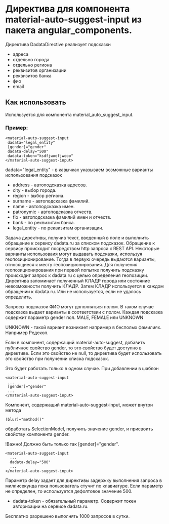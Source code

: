 # Директива для компонента material-auto-suggest-input из пакета angular_components.

Директива DadataDirective реализует подсказки

* адреса
* отдельно города
* отдельно региона
* реквизитов организации
* реквизитов банка
* фио
* email

## Как использовать
 Используется для компонента material_auto_suggest_input.
 ### Пример:
 ```
 <material-auto-suggest-input
  dadata="legal_entity"
  [gender]="gender"
  dadata-delay="500"
  dadata-token="ksdfjwoefjweoo"
</material-auto-suggest-input>
```
  dadata="legal_entity" - в кавычках указываем возможные варианты использования подсказок
  * address - автоподсказка адресов.
  * city - выбор города.
  * region - выбор региона. 
  * surname - автоподсказка фамилий.
  * name - автоподсказка имен.
  * patronymic - автоподсказка отчеств.
  * fio - автоподсказка фамилий имен и отчеств.
  * bank - по реквизитам банка.
  * legal_entity - по реквизитам организации.

 Задача директивы, получив текст, введенный в поле и выполнить обращение к сервису
 dadata.ru за списком подсказок.
 Обращение к сервису происходит посредством http запроса к REST API.
 Некоторые варианты использоваия могут выдавать подсказки, используя геопозиционирование.
 Тогда в первую очередь выдаются варианты, относящиеся к месту геопозиционирования.
 Для получения геопозиционирования при первой попытке получить подсказку происходит запрос к
 dadata.ru с целью определения геопозиции. Директива запоминает полученный КЛАДР
 города или состояние невозможности получить КЛАДР.
 Затем КЛАДР используется в каждом обращении к dadata.ru. Или не используется, если
 не удалось определить.

 Запросы подсказок ФИО могут дополняться полом.
 В таком случае подсказка выдает варианты в соответствии с полом.
 Каждая подсказка содержит параметр gender пол.
 MALE, FEMALE или UNKNOWN
 
 UNKNOWN - такой вариант возникает например в бесполых фамилиях. Например Редекоп.

 Если в компонент, содержащий material-auto-suggest, добавить публичное свойство gender,
 то это свойство будет доступно в директиве.
 Если это свойство не null, то директива будет использовать это свойство при
 получении списка подсказок.
 
 Это будет работать только в одном случае. При добавлении в шаблон
 ```
 <material-auto-suggest-input
  ...
  [gender]="gender"
  ...
</material-auto-suggest-input>
```
 Компонент, содержащий material-auto-suggest-input, может внутри метода
 ```
 (blur)="method()"
 ```
 обработать SelectionModel, получить значение gender, и присвоить свойству компонента
 gender.
 
 !Важно! Должно быть только так [gender]="gender".

```
<material-auto-suggest-input
  ...
  dadata-delay="500"
  ...
</material-auto-suggest-input>
```

 Параметр delay задает для директивы задержку выполнения запроса в миллисекунда
 пока пользователь стучит по клавиатуре.
 Если параметр не определен, то используется дефолтовое значение 500.

 * dadata-token - обязательный параметр. Содержит токен авторизации на сервисе dadata.ru.
 
 Бесплатно разрешено выполнять 1000 запросов в сутки.